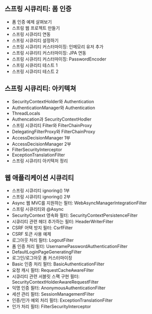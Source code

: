 ## 스프링 시큐리티: 폼 인증

- 폼 인증 예제 살펴보기
- 스프링 웹 프로젝트 만들기
- 스프링 시큐리티 연동
- 스프링 시큐리티 설정하기
- 스프링 시큐리티 커스터마이징: 인메모리 유저 추가
- 스프링 시큐리티 커스터마이징: JPA 연동
- 스프링 시큐리티 커스터마이징: PasswordEncoder
- 스프링 시큐리티 테스트 1
- 스프링 시큐리티 테스트 2

## 스프링 시큐리티: 아키텍쳐

- SecurityContextHolder와 Authentication
- AuthenticationManager와 Authentication
- ThreadLocals
- Authencation과 SecurityContextHodler
- 스프링 시큐리티 Filter와 FilterChainProxy
- DelegatingFilterProxy와 FilterChainProxy
- AccessDecisionManager 1부
- AccessDecisionManager 2부
- FilterSecurityInterceptor
- ExceptionTranslationFilter
- 스프링 시큐리티 아키텍처 정리

## 웹 애플리케이션 시큐리티

- 스프링 시큐리티 ignoring() 1부
- 스프링 시큐리티 ignoring() 2부
- Async 웹 MVC를 지원하는 필터: WebAsyncManagerIntegrationFilter
- 스프링 시큐리티와 @Async
- SecurityContext 영속화 필터: SecurityContextPersistenceFilter
- 시큐리티 관련 헤더 추가하는 필터: HeaderWriterFilter
- CSRF 어택 방지 필터: CsrfFilter
- CSRF 토큰 사용 예제
- 로그아웃 처리 필터: LogoutFilter
- 폼 인증 처리 필터: UsernamePasswordAuthenticationFilter
- DefaultLoginPageGeneratingFilter
- 로그인/로그아웃 폼 커스터마이징
- Basic 인증 처리 필터: BasicAuthenticationFilter
- 요청 캐시 필터: RequestCacheAwareFilter
- 시큐리티 관련 서블릿 스팩 구현 필터: SecurityContextHolderAwareRequestFilter
- 익명 인증 필터: AnonymousAuthenticationFilter
- 세션 관리 필터: SessionManagementFilter
- 인증/인가 예외 처리 필터: ExceptionTranslationFilter
- 인가 처리 필터: FilterSecurityInterceptor
